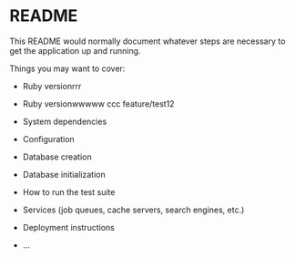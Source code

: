 # README

This README would normally document whatever steps are necessary to get the
application up and running.

Things you may want to cover:

* Ruby versionrrr
* Ruby versionwwwww
ccc
feature/test12

* System dependencies

* Configuration

* Database creation

* Database initialization

* How to run the test suite

* Services (job queues, cache servers, search engines, etc.)

* Deployment instructions

* ...
